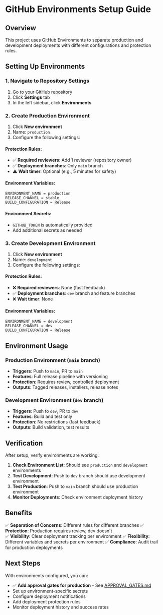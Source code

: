 # GitHub Environments Setup Guide

## Overview
This project uses GitHub Environments to separate production and development deployments with different configurations and protection rules.

## Setting Up Environments

### 1. Navigate to Repository Settings
1. Go to your GitHub repository
2. Click **Settings** tab
3. In the left sidebar, click **Environments**

### 2. Create Production Environment
1. Click **New environment**
2. Name: `production`
3. Configure the following settings:

#### Protection Rules:
- ✅ **Required reviewers**: Add 1 reviewer (repository owner)
- ✅ **Deployment branches**: Only `main` branch
- ⚠️ **Wait timer**: Optional (e.g., 5 minutes for safety)

#### Environment Variables:
```
ENVIRONMENT_NAME = production
RELEASE_CHANNEL = stable
BUILD_CONFIGURATION = Release
```

#### Environment Secrets:
- `GITHUB_TOKEN` is automatically provided
- Add additional secrets as needed

### 3. Create Development Environment
1. Click **New environment** 
2. Name: `development`
3. Configure the following settings:

#### Protection Rules:
- ❌ **Required reviewers**: None (fast feedback)
- ✅ **Deployment branches**: `dev` branch and feature branches
- ❌ **Wait timer**: None

#### Environment Variables:
```
ENVIRONMENT_NAME = development
RELEASE_CHANNEL = dev
BUILD_CONFIGURATION = Release
```

## Environment Usage

### Production Environment (`main` branch)
- **Triggers**: Push to `main`, PR to `main`
- **Features**: Full release pipeline with versioning
- **Protection**: Requires review, controlled deployment
- **Outputs**: Tagged releases, installers, release notes

### Development Environment (`dev` branch)
- **Triggers**: Push to `dev`, PR to `dev` 
- **Features**: Build and test only
- **Protection**: No restrictions (fast feedback)
- **Outputs**: Build validation, test results

## Verification

After setup, verify environments are working:

1. **Check Environment List**: Should see `production` and `development` environments
2. **Test Development**: Push to `dev` branch should use development environment
3. **Test Production**: Push to `main` branch should use production environment
4. **Monitor Deployments**: Check environment deployment history

## Benefits

✅ **Separation of Concerns**: Different rules for different branches
✅ **Protection**: Production requires review, dev doesn't  
✅ **Visibility**: Clear deployment tracking per environment
✅ **Flexibility**: Different variables and secrets per environment
✅ **Compliance**: Audit trail for production deployments

## Next Steps

With environments configured, you can:
- ✅ **Add approval gates for production** - See [APPROVAL_GATES.md](APPROVAL_GATES.md)
- Set up environment-specific secrets
- Configure deployment notifications
- Add deployment protection rules
- Monitor deployment history and success rates
